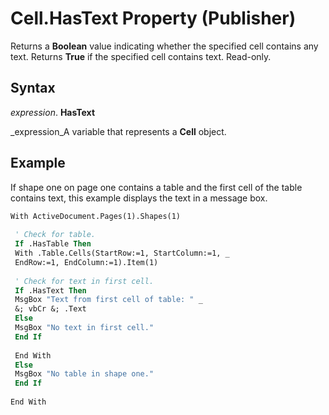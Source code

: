 
# Cell.HasText Property (Publisher)

Returns a  **Boolean** value indicating whether the specified cell contains any text. Returns **True** if the specified cell contains text. Read-only.


## Syntax

 _expression_. **HasText**

 _expression_A variable that represents a  **Cell** object.


## Example

If shape one on page one contains a table and the first cell of the table contains text, this example displays the text in a message box.


```vb
With ActiveDocument.Pages(1).Shapes(1) 
 
 ' Check for table. 
 If .HasTable Then 
 With .Table.Cells(StartRow:=1, StartColumn:=1, _ 
 EndRow:=1, EndColumn:=1).Item(1) 
 
 ' Check for text in first cell. 
 If .HasText Then 
 MsgBox "Text from first cell of table: " _ 
 &; vbCr &; .Text 
 Else 
 MsgBox "No text in first cell." 
 End If 
 
 End With 
 Else 
 MsgBox "No table in shape one." 
 End If 
 
End With 

```

